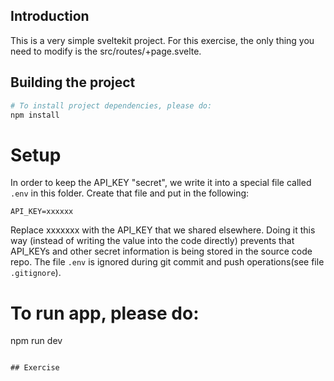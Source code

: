 ## Introduction

This is a very simple sveltekit project. For this exercise, the only thing you need to modify is the src/routes/+page.svelte. 

## Building the project

```bash
# To install project dependencies, please do:
npm install
```

# Setup
In order to keep the API_KEY "secret", we write it into a special file called `.env` in this folder. Create that file and put in the following:

```
API_KEY=xxxxxx
```

Replace xxxxxxx with the API_KEY that we shared elsewhere. Doing it this way (instead of writing the value into the code directly) prevents that API_KEYs and other secret information is being stored in the source code repo. The file `.env` is ignored during git commit and push operations(see file `.gitignore`).


# To run app, please do:
npm run dev
```

## Exercise
